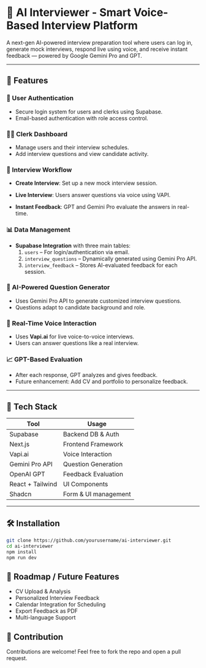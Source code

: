 # 🤖 AI Interviewer - Smart Voice-Based Interview Platform

A next-gen AI-powered interview preparation tool where users can log in, generate mock interviews, respond live using voice, and receive instant feedback — powered by Google Gemini Pro and GPT.

---

## 🧭 Features

### 🔐 User Authentication
- Secure login system for users and clerks using Supabase.
- Email-based authentication with role access control.

### 🧑‍💼 Clerk Dashboard
- Manage users and their interview schedules.
- Add interview questions and view candidate activity.

### 🎯 Interview Workflow
- **Create Interview**: Set up a new mock interview session.

- **Live Interview**: Users answer questions via voice using VAPI.
- **Instant Feedback**: GPT and Gemini Pro evaluate the answers in real-time.

### 📊 Data Management
- **Supabase Integration** with three main tables:
  1. `users` – For login/authentication via email.
  2. `interview_questions` – Dynamically generated using Gemini Pro API.
  3. `interview_feedback` – Stores AI-evaluated feedback for each session.

### 🧠 AI-Powered Question Generator
- Uses Gemini Pro API to generate customized interview questions.
- Questions adapt to candidate background and role.

### 🎤 Real-Time Voice Interaction
- Uses **Vapi.ai** for live voice-to-voice interviews.
- Users can answer questions like a real interview.

### 📈 GPT-Based Evaluation
- After each response, GPT analyzes and gives feedback.
- Future enhancement: Add CV and portfolio to personalize feedback.

---

## 🔧 Tech Stack

| Tool | Usage |
|------|-------|
| Supabase | Backend DB & Auth |
| Next.js | Frontend Framework |
| Vapi.ai | Voice Interaction |
| Gemini Pro API | Question Generation |
| OpenAI GPT | Feedback Evaluation |
| React + Tailwind | UI Components |
| Shadcn | Form & UI management |

---

## 🛠️ Installation

```bash
git clone https://github.com/yourusername/ai-interviewer.git
cd ai-interviewer
npm install
npm run dev
```

## 📌 Roadmap / Future Features

- CV Upload & Analysis
- Personalized Interview Feedback
- Calendar Integration for Scheduling
- Export Feedback as PDF
- Multi-language Support

## 🙌 Contribution
Contributions are welcome! Feel free to fork the repo and open a pull request.





